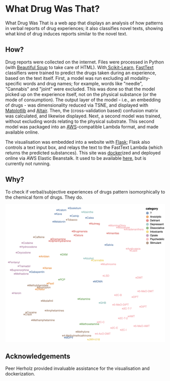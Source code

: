 # What Drug Was That?

What Drug Was That is a web app that displays an analysis of how patterns in verbal reports of drug experiences; it also classifies novel texts, showing what kind of drug induces reports similar to the novel text.

## How?

Drug reports were collected on the internet. Files were processed in Python (with [Beautiful Soup](https://www.crummy.com/software/BeautifulSoup/bs4/doc/) to take care of HTML). With[ Scikit-Learn](https://github.com/scikit-learn/scikit-learn), [FastText](http://fasttext.cc/) classifiers were trained to predict the drugs taken during an experience, based on the text itself. First, a model was run excluding all modality-specific words and drug names; for example, words like "needle", "Cannabis" and "joint" were excluded. This was done so that the model picked up on the experience itself, not on the physical substance (or the mode of consumption). The output layer of the model - i.e., an embedding of drugs - was dimensionality reduced via TSNE, and displayed with [Matplotlib](matplotlib.org) and [Altair](https://altair-viz.github.io). Then, the (cross-validation based) confusion matrix was calculated, and likewise displayed.
Next, a second model was trained, without excluding words relating to the physical substrate. This second model was packaged into an [AWS](aws.amazon.com)-compatible Lambda format, and made available online.

The visualisation was embedded into a website with [Flask](http://flask.pocoo.org/); Flask also controls a text input box, and relays the text to the FastText Lambda (which returns the predicted substances). This site was [docker](https://www.docker.com)ized and deployed online via AWS Elastic Beanstalk. It used to be available [here](http://WhatDrugWasThat.eu-central-1.elasticbeanstalk.com), but is currently not running.

## Why?

To check if verbal/subjective experiences of drugs pattern isomorphically to the chemical form of drugs. They do.

![drugs](viz.png)

## Acknowledgements

Peer Herholz provided invaluable assistance for the visualisation and dockerization.
